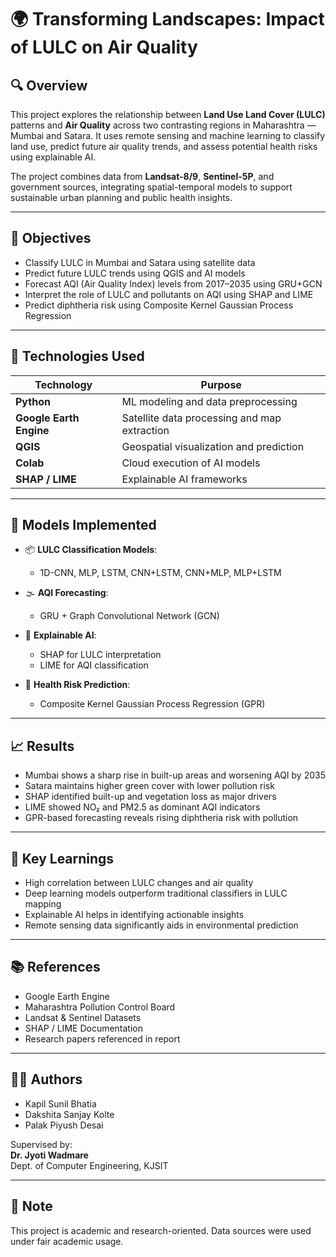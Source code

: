 # 🌍 Transforming Landscapes: Impact of LULC on Air Quality

## 🔍 Overview

This project explores the relationship between **Land Use Land Cover (LULC)** patterns and **Air Quality** across two contrasting regions in Maharashtra — Mumbai and Satara. It uses remote sensing and machine learning to classify land use, predict future air quality trends, and assess potential health risks using explainable AI.

The project combines data from **Landsat-8/9**, **Sentinel-5P**, and government sources, integrating spatial-temporal models to support sustainable urban planning and public health insights.

---

## 🎯 Objectives

- Classify LULC in Mumbai and Satara using satellite data
- Predict future LULC trends using QGIS and AI models
- Forecast AQI (Air Quality Index) levels from 2017–2035 using GRU+GCN
- Interpret the role of LULC and pollutants on AQI using SHAP and LIME
- Predict diphtheria risk using Composite Kernel Gaussian Process Regression

---

## 🧰 Technologies Used

| Technology              | Purpose                                      |
| ----------------------- | -------------------------------------------- |
| **Python**              | ML modeling and data preprocessing           |
| **Google Earth Engine** | Satellite data processing and map extraction |
| **QGIS**                | Geospatial visualization and prediction      |
| **Colab**               | Cloud execution of AI models                 |
| **SHAP / LIME**         | Explainable AI frameworks                    |

---

## 🧪 Models Implemented

- 📦 **LULC Classification Models**:

  - 1D-CNN, MLP, LSTM, CNN+LSTM, CNN+MLP, MLP+LSTM

- 🌫 **AQI Forecasting**:

  - GRU + Graph Convolutional Network (GCN)

- 🧠 **Explainable AI**:

  - SHAP for LULC interpretation
  - LIME for AQI classification

- 🏥 **Health Risk Prediction**:
  - Composite Kernel Gaussian Process Regression (GPR)

---

## 📈 Results

- Mumbai shows a sharp rise in built-up areas and worsening AQI by 2035
- Satara maintains higher green cover with lower pollution risk
- SHAP identified built-up and vegetation loss as major drivers
- LIME showed NO₂ and PM2.5 as dominant AQI indicators
- GPR-based forecasting reveals rising diphtheria risk with pollution

---

## 🧠 Key Learnings

- High correlation between LULC changes and air quality
- Deep learning models outperform traditional classifiers in LULC mapping
- Explainable AI helps in identifying actionable insights
- Remote sensing data significantly aids in environmental prediction

---

## 📚 References

- Google Earth Engine
- Maharashtra Pollution Control Board
- Landsat & Sentinel Datasets
- SHAP / LIME Documentation
- Research papers referenced in report

---

## 👨‍💻 Authors

- Kapil Sunil Bhatia
- Dakshita Sanjay Kolte
- Palak Piyush Desai

Supervised by:  
**Dr. Jyoti Wadmare**  
Dept. of Computer Engineering, KJSIT

---

## 📌 Note

This project is academic and research-oriented. Data sources were used under fair academic usage.

